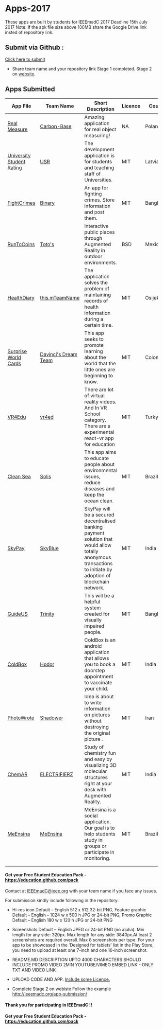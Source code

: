 # Apps-2017
These apps are built by students for IEEEmadC 2017 
Deadline 15th July 2017
Note: If the apk file size above 100MB share the Google Drive link insted of repository link.

## Submit via Github :
[Click here to submit](https://github.com/IEEEmadC/Apps-2017/issues/new) 
   * Share team name and your repository link 
Stage 1 completed.
Stage 2 on [website](http://ieeemadc.org/app-submission/).

## Apps Submitted 
<!-- DO NOT REMOVE THIS

If you want to add your project to the table, please use the following syntax. Just copy paste the line below and make necessary changes:

| Your app name | Team Name | Short Description | [View Project](https://github.com/Your-Github-Username/Your-Project-Name) |

Please make necessary changes and add the edited lne just below the table....
-->


| App File | Team Name | Short Description | Licence | Country | Author |
|--------|--------|--------|--------|--------|--------|
|  [Real Measure](https://github.com/IEEEmadC/Apps-2017/blob/master/Carbon_Base/mierzenieOpenCV-release.apk) | [Carbon-Base](https://github.com/IEEEmadC/Apps-2017/tree/master/Carbon_Base) | Amazing application for real object measuring! | NA | Poland | Jakub Węgielewski |
|  [University Student Rating](https://github.com/IEEEmadC/Apps-2017/blob/master/University%20Student%20Rating/Code/androidclient/app-debug.apk) | [USR](https://github.com/IEEEmadC/Apps-2017/tree/master/University%20Student%20Rating) | The development application is for students and teaching staff of Universities. | MIT | Latvia | Artur Rinkis |
| [FightCrimes](https://github.com/IEEEmadC/Apps-2017/blob/master/FightCrimes/App/FightCrimes.apk) | [Binary](https://github.com/Nishargo/FightCrimes) | An app for fighting crimes. Store information and post them. | MIT | Bangladesh | [Nishargo Nigar](https://github.com/Nishargo), Alaa Noor |
| [RunToCoins](https://play.google.com/store/apps/details?id=com.totos.run.to.coins&hl=es) | [Toto's](https://github.com/javiermr/runtocoins) | Interactive public places through Augmented Reality in outdoor environments. | BSD | Mexico | Alberto & [Javier](https://github.com/javiermr) Maldonado Romo |
| [HealthDiary](https://github.com/IEEEmadC/Apps-2017/blob/master/HealthDiary/App-release.apk) | [this.mTeamName](https://github.com/MarioDudjak/HealthDiary) | The application solves the problem of maintaining records of health information during a certain time. | MIT | Osijek |  [Mario Dudjak](https://github.com/MarioDudjak) |
| [Surprise World Cards](https://github.com/IEEEmadC/AppData/blob/master/SurpriseWorldCards.apk) | [Davinci's Dream Team](https://github.com/IEEEmadC/AppData) | This app seeks to promote learning about the world that the little ones are beginning to know.  | MIT | Colombia |  Natalia Ortiz Maldonado, Oscar Alfonso Ochoa Caballero |
| [VR4Edu](https://github.com/IEEEmadC/ieeemadc2017-vr4ed) | [vr4ed](https://github.com/IEEEmadC/ieeemadc2017-vr4ed) | There are lot of virtual reality videos. And In VR School category. There are a experimental react-vr app for education  | MIT | Turky |  Muhammet Demirci, Erçetin Kuyucu |
| [Clean Sea](https://github.com/IEEEmadC/cleansea/blob/master/apk/CleanSea.apk) | [Solis](https://github.com/IEEEmadC/cleansea) | This app aims to educate people about environmental issues, reduce diseases and keep the ocean clean. | MIT | Brazil |  Rafael Solis Melo |
| [SkyPay](https://github.com/IEEEmadC/sky/tree/master/Distribution%20File) | [SkyBlue](https://github.com/IEEEmadC/sky) | SkyPay will be a secured decentralised banking payment solution that would allow totally anonymous transactions to initiate by adoption of blockchain network. | MIT | India |   Saransh Mittal |
| [GuideUS](https://github.com/IEEEmadC/GuideUs/blob/master/creator-562cc3dc56a1-1.apk) | [Trinity](https://github.com/IEEEmadC/GuideUs) | This will be a helpful system created for visually impaired people. | MIT | Bangladesh | Nishargo Nigar, Anannya Banerjee, Nasrin Siddiqua |
| [ColdBox](https://github.com/IEEEmadC/ColdBox/blob/master/ColdBox/ColdBox.apk) | [Hodor](https://github.com/IEEEmadC/ColdBox) | ColdBox is an android application that allows you to book a doorstep appointment to vaccinate your child. | MIT | India | Kanan Vyas, Harsh Patel |
| [PhotoWrote](https://drive.google.com/open?id=0B3kZepVIgOIxQUN0ajdlcEVFR2M) | [Shadower](https://github.com/IEEEmadC/PhotoWrote_final_VC) | Idea is about to write information on pictures without destroying the original  picture . | MIT | Iran | Amirhossein ranjbar |
| [ChemAR](https://github.com/IEEEmadC/ChemAR/blob/master/ChemAR.apk) | [ELECTRIFIERZ](https://github.com/IEEEmadC/ChemAR) | Study of chemistry fun and easy by visualizing 3D molecular structures right at your desk with Augmented Reality. | MIT | India | Rijo Abraham |
| [MeEnsina](https://goo.gl/mEJ8om) | [MeEnsina](https://github.com/IEEEmadC/meensina) | MeEnsina is a social application. Our goal is to help students study in groups or participate in monitoring. | MIT | Brazil | www.meensinapp.com |
| []() | []() |  |  |  |
| []() | []() |  |  |  |




#### Get your Free Student Education Pack - https://education.github.com/pack

Contact at IEEEmadC@ieee.org with your team name if you face any issues.

For submission kindly include following in the repository:
* Hi-res icon Default – English 512 x 512 32-bit PNG, Feature graphic Default – English – 1024 w x 500 h JPG or 24-bit PNG, Promo Graphic Default – English 180 w x 120 h JPG or 24-bit PNG 

* Screenshots Default – English JPEG or 24-bit PNG (no alpha). Min length for any side: 320px. Max length for any side: 3840px.At least 2 screenshots are required overall. Max 8 screenshots per type. For your app to be showcased in the 'Designed for tablets' list in the Play Store, you need to upload at least one 7-inch and one 10-inch screenshot. 

* README.MD DESCRIPTION UPTO 4000 CHARACTERS SHOULD INCLUDE PROMO VIDEO 2MIN YOUTUBE/VIMEO EMBED LINK - ONLY TXT AND VIDEO LINK

* UPLOAD CODE AND APP. [Include some Licence.](https://choosealicense.com/)

* Complete Stage 2 on webiste Follow the example http://ieeemadc.org/app-submission/

#### Thank you for participating in IEEEmadC !!
#### Get your Free Student Education Pack - https://education.github.com/pack 
